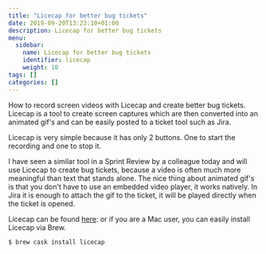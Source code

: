 ```yaml
---
title: "Licecap for better bug tickets"
date: 2019-09-20T13:23:10+01:00
description: Licecap for better bug tickets
menu:
  sidebar:
    name: Licecap for better bug tickets
    identifier: licecap
    weight: 10
tags: []
categories: []
---
```


How to record screen videos with Licecap and create better bug tickets.
Licecap is a tool to create screen captures which are then converted into an animated gif's and can be easily posted to a ticket tool such as Jira.

Licecap is very simple because it has only 2 buttons. One to start the recording and one to stop it.

I have seen a similar tool in a Sprint Review by a colleague today and will use Licecap to create bug tickets, because a video is often much more meaningful than text that stands alone. The nice thing about animated gif's is that you don't have to use an embedded video player, it works natively. In Jira it is enough to attach the gif to the ticket, it will be played directly when the ticket is opened.

Licecap can be found [here](https://www.cockos.com/licecap/):
or if you are a Mac user, you can easily install Licecap via Brew.
```bash
$ brew cask install licecap
```
